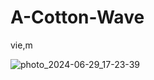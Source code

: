 # A-Cotton-Wave
vie,m

![photo_2024-06-29_17-23-39](https://github.com/Vishwajeet-Londhe/A-Cotton-Wave/assets/126247101/44352239-fcb7-4312-a276-ca1b8bed9d5f)

